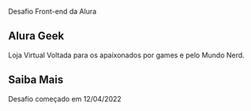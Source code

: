 Desafio Front-end da Alura

## Alura Geek

Loja Virtual Voltada para os apaixonados por games e pelo Mundo Nerd.

## Saiba Mais

Desafio começado em 12/04/2022

